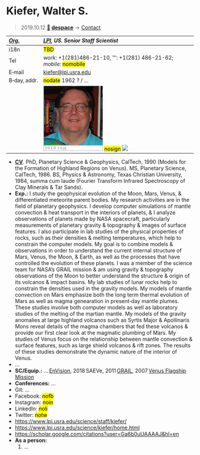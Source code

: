 # Kiefer, Walter S.
> 2019.10.12 **[🚀](../index/index.md) [despace](index.md)** → [Contact](contact.md)

|*[Org.](contact.md)*|*[LPI](zz_lpi.md), US. Senior Staff Scientist*|
|:--|:--|
|i18n|<mark>TBD</mark>|
|Tel|*work:* +1(281)486-21-10, ℻: +1(281) 486-21-62; *mobile:* <mark>nomobile</mark>|
|E‑mail|<kiefer@lpi.usra.edu>|
|B‑day, addr.|<mark>nodate</mark> 1962 ? / …|
||[![](f/contact/k/kiefer1_photo_thumb.jpg)](f/contact/k/kiefer1_photo.jpg) <mark>nosign</mark> [![](f/contact//1_sign_thumb.jpg)](f/contact//1_sign.png)|

   - **[CV](f/contact/k/kiefer1_cv.pdf)**. PhD, Planetary Science & Geophysics, CalTech, 1990 (Models for the Formation of Highland Regions on Venus). MS, Planetary Science, CalTech, 1986. BS, Physics & Astronomy, Texas Christian University, 1984, summa cum laude (Fourier Transform Infrared Spectroscopy of Clay Minerals & Tar Sands).
   - **Exp.:** I study the geophysical evolution of the Moon, Mars, Venus, & differentiated meteorite parent bodies. My research activities are in the field of planetary geophysics. I develop computer simulations of mantle convection & heat transport in the interiors of planets, & I analyze observations of planets made by NASA spacecraft, particularly measurements of planetary gravity & topography & images of surface features. I also participate in lab studies of the physical properties of rocks, such as their densities & melting temperatures, which help to constrain the computer models. My goal is to combine models & observations in order to understand the current internal structure of Mars, Venus, the Moon, & Earth, as well as the processes that have controlled the evolution of these planets. I was a member of the science team for NASA’s GRAIL mission & am using gravity & topography observations of the Moon to better understand the structure & origin of its volcanos & impact basins. My lab studies of lunar rocks help to constrain the densities used in the gravity models. My models of mantle convection on Mars emphasize both the long term thermal evolution of Mars as well as magma genearation in present‑day mantle plumes. These studies involve both computer models as well as laboratory studies of the melting of the martian mantle. My models of the gravity anomalies at large highland volcanos such as Syrtis Major & Apollinaris Mons reveal details of the magma chambers that fed these volcanos & provide our first clear look at the magmatic plumbing of Mars. My studies of Venus focus on the relationship between mantle convection & surface features, such as large shield volcanos & rift zones. The results of these studies demonstrate the dynamic nature of the interior of Venus.
   - …
   - **SC/Equip.:** … [EnVision](envision.md), 2018 SAEVe, 2011 [GRAIL](grail.md), 2007 [Venus Flagship Mission](venus_flagship_mission.md)
   - **Conferences:** …
   - Git: …
   - Facebook: <mark>nofb</mark>
   - Instagram: <mark>noin</mark>
   - LinkedIn: <mark>noli</mark>
   - Twitter: <mark>notw</mark>
   - <https://www.lpi.usra.edu/science/staff/kiefer/>
   - <https://www.lpi.usra.edu/science/kiefer/home.html>
   - <https://scholar.google.com/citations?user=Ga6b0uUAAAAJ&hl=en>
   - **As a person:**
      1. …
